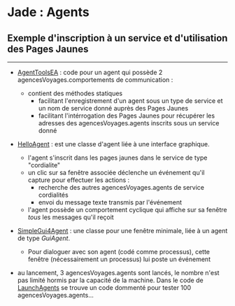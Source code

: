 # Jade : Agents 

## Exemple d'inscription à un service et d'utilisation des Pages Jaunes 

---

- [AgentToolsEA](https://github.com/EmmanuelADAM/jade/blob/master/HelloWorld/agents/AgentToolsEA.java) : code pour un agent qui possède 2 agencesVoyages.comportements de communication : 
  - contient des méthodes statiques 
    - facilitant l'enregistrement d'un agent sous un type de service et un nom de service donné auprès des Pages Jaunes
    - facilitant l'intérrogation des Pages Jaunes pour récupérer les adresses des agencesVoyages.agents inscrits sous un service donné
- [HelloAgent](https://github.com/EmmanuelADAM/jade/blob/master/HelloWorld/agents/HelloAgent.java) : est une classe d'agent liée à une interface graphique.
  - l'agent s'inscrit dans les pages jaunes dans le service de type "cordialite"
  - un clic sur sa fenêtre associée déclenche un événement qu'il capture pour effectuer les actions :
    - recherche des autres agencesVoyages.agents de service cordialités
    - envoi du message texte transmis par l'événement
  - l'agent possède un comportement cyclique qui affiche sur sa fenêtre *tous* les messages qu'il reçoit
- [SimpleGui4Agent](https://github.com/EmmanuelADAM/jade/blob/master/HelloWorld/gui/SimpleGui4Agent.java) : une classe pour une fenêtre minimale, liée à un agent de type *GuiAgent*. 
  - Pour dialoguer avec son agent (codé comme processus), cette fenêtre (nécessairement un processus) lui poste un événement

- au lancement, 3 agencesVoyages.agents sont lancés, le nombre n'est pas limité hormis par la capacité de la machine. Dans le code de [LaunchAgents](https://github.com/EmmanuelADAM/jade/blob/master/HelloWorld/launch/LaunchAgents.java) se trouve un code dommenté pour tester 100 agencesVoyages.agents...
